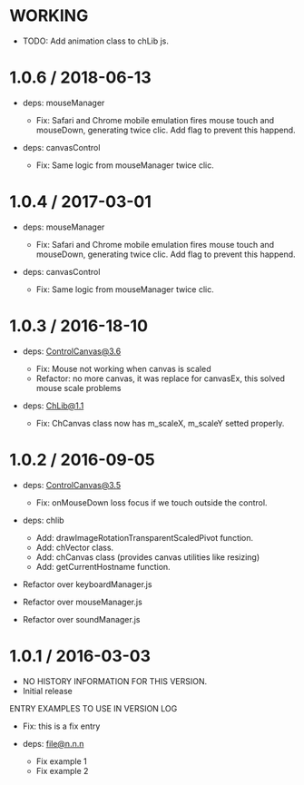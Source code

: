 WORKING
===================
  * TODO: Add animation class to chLib js. 

1.0.6 / 2018-06-13
===================
  * deps: mouseManager
    - Fix: Safari and Chrome mobile emulation fires mouse touch and mouseDown, generating twice clic.
           Add flag to prevent this happend.

  * deps: canvasControl
    - Fix: Same logic from mouseManager twice clic.

1.0.4 / 2017-03-01
===================
  * deps: mouseManager
    - Fix: Safari and Chrome mobile emulation fires mouse touch and mouseDown, generating twice clic.
           Add flag to prevent this happend.

  * deps: canvasControl
    - Fix: Same logic from mouseManager twice clic.

1.0.3 / 2016-18-10
===================
  * deps: ControlCanvas@3.6
    - Fix: Mouse not working when canvas is scaled
    - Refactor: no more canvas, it was replace for canvasEx, this solved mouse scale problems

  * deps: ChLib@1.1
    - Fix: ChCanvas class now has m_scaleX, m_scaleY setted properly.

1.0.2 / 2016-09-05
===================
  * deps: ControlCanvas@3.5
    - Fix: onMouseDown loss focus if we touch outside the control.

  * deps: chlib
	- Add: drawImageRotationTransparentScaledPivot function.
	- Add: chVector class.
	- Add: chCanvas class (provides canvas utilities like resizing)
	- Add: getCurrentHostname function.

  * Refactor over keyboardManager.js
  
  * Refactor over mouseManager.js
  
  * Refactor over soundManager.js
  
1.0.1 / 2016-03-03
===================
  * NO HISTORY INFORMATION FOR THIS VERSION.
  * Initial release
  
ENTRY EXAMPLES TO USE IN VERSION LOG
  * Fix: this is a fix entry

  * deps: file@n.n.n
    - Fix example 1
    - Fix example 2

